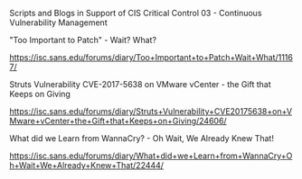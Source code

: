 Scripts and Blogs in Support of CIS Critical Control 03 - Continuous Vulnerability Management

"Too Important to Patch" - Wait? What?

https://isc.sans.edu/forums/diary/Too+Important+to+Patch+Wait+What/11167/

Struts Vulnerability CVE-2017-5638 on VMware vCenter - the Gift that Keeps on Giving

https://isc.sans.edu/forums/diary/Struts+Vulnerability+CVE20175638+on+VMware+vCenter+the+Gift+that+Keeps+on+Giving/24606/

What did we Learn from WannaCry? - Oh Wait, We Already Knew That!

https://isc.sans.edu/forums/diary/What+did+we+Learn+from+WannaCry+Oh+Wait+We+Already+Knew+That/22444/
